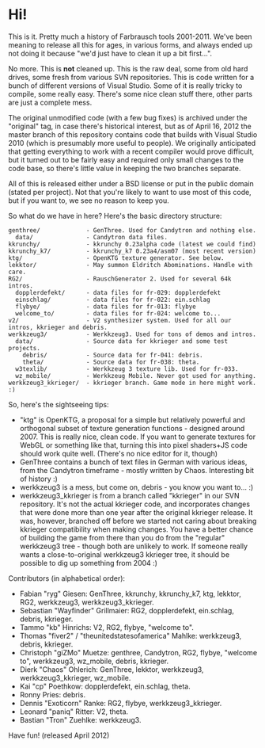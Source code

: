 # Hi!

This is it. Pretty much a history of Farbrausch tools 2001-2011. We've been
meaning to release all this for ages, in various forms, and always ended up
not doing it because "we'd just have to clean it up a bit first...".

No more. This is **not** cleaned up. This is the raw deal, some from old hard
drives, some fresh from various SVN repositories. This is code written for
a bunch of different versions of Visual Studio. Some of it is really tricky
to compile, some really easy. There's some nice clean stuff there, other parts
are just a complete mess.

The original unmodified code (with a few bug fixes) is archived under the
"original" tag, in case there's historical interest, but as of April 16, 2012
the master branch of this repository contains code that builds with Visual
Studio 2010 (which is presumably more useful to people). We originally
anticipated that getting everything to work with a recent compiler would
prove difficult, but it turned out to be fairly easy and required only small
changes to the code base, so there's little value in keeping the two branches
separate.

All of this is released either under a BSD license or put in the public
domain (stated per project). Not that you're likely to want to use most of
this code, but if you want to, we see no reason to keep you.

So what do we have in here? Here's the basic directory structure:

    genthree/             - GenThree. Used for Candytron and nothing else.
      data/               - Candytron data files.
    kkrunchy/             - kkrunchy 0.23alpha code (latest we could find)
    kkrunchy_k7/          - kkrunchy_k7 0.23a4/asm07 (most recent version)
    ktg/                  - OpenKTG texture generator. See below.
    lekktor/              - May summon Eldritch Abominations. Handle with care.
    RG2/                  - RauschGenerator 2. Used for several 64k intros.
      dopplerdefekt/      - data files for fr-029: dopplerdefekt
      einschlag/          - data files for fr-022: ein.schlag
      flybye/             - data files for fr-013: flybye
      welcome_to/         - data files for fr-024: welcome to...
    v2/                   - V2 synthesizer system. Used for all our intros, kkrieger and debris.
    werkkzeug3/           - Werkkzeug3. Used for tons of demos and intros.
      data/               - Source data for kkrieger and some test projects.
        debris/           - Source data for fr-041: debris.
        theta/            - Source data for fr-038: theta.
      w3texlib/           - Werkkzeug 3 texture lib. Used for fr-033.
      wz_mobile/          - Werkkzeug Mobile. Never got used for anything.
    werkkzeug3_kkrieger/  - kkrieger branch. Game mode in here might work. :)

So, here's the sightseeing tips:

* "ktg" is OpenKTG, a proposal for a simple but relatively powerful and
  orthogonal subset of texture generation functions - designed around 2007.
  This is really nice, clean code. If you want to generate textures for WebGL
  or something like that, turning this into pixel shaders+JS code should work
  quite well. (There's no nice editor for it, though)
* GenThree contains a bunch of text files in German with various ideas, from
  the Candytron timeframe - mostly written by Chaos. Interesting bit of
  history :)
* werkkzeug3 is a mess, but come on, debris - you know you want to... :)
* werkkzeug3_kkrieger is from a branch called "kkrieger" in our SVN repository.
  It's not the actual kkrieger code, and incorporates changes that were done
  more than one year after the original kkrieger release. It was, however,
  branched off before we started not caring about breaking kkrieger
  compatibility when making changes. You have a better chance of building the
  game from there than you do from the "regular" werkkzeug3 tree - though both
  are unlikely to work.
  If someone really wants a close-to-original werkkzeug3 kkrieger tree, it should
  be possible to dig up something from 2004 :)

Contributors (in alphabetical order):

* Fabian "ryg" Giesen: GenThree, kkrunchy, kkrunchy_k7, ktg, lekktor, RG2,
  werkkzeug3, werkkzeug3_kkrieger.
* Sebastian "Wayfinder" Grillmaier: RG2, dopplerdefekt, ein.schlag, debris,
  kkrieger.
* Tammo "kb" Hinrichs: V2, RG2, flybye, "welcome to".
* Thomas "fiver2" / "theunitedstatesofamerica" Mahlke: werkkzeug3, debris,
  kkrieger.
* Christoph "giZMo" Muetze: genthree, Candytron, RG2, flybye, "welcome to",
  werkkzeug3, wz_mobile, debris, kkrieger.
* Dierk "Chaos" Ohlerich: GenThree, lekktor, werkkzeug3, werkkzeug3_kkrieger,
  wz_mobile.
* Kai "cp" Poethkow: dopplerdefekt, ein.schlag, theta.
* Ronny Pries: debris.
* Dennis "Exoticorn" Ranke: RG2, flybye, werkkzeug3_kkrieger.
* Leonard "paniq" Ritter: V2, theta.
* Bastian "Tron" Zuehlke: werkkzeug3.


Have fun!
(released April 2012)
